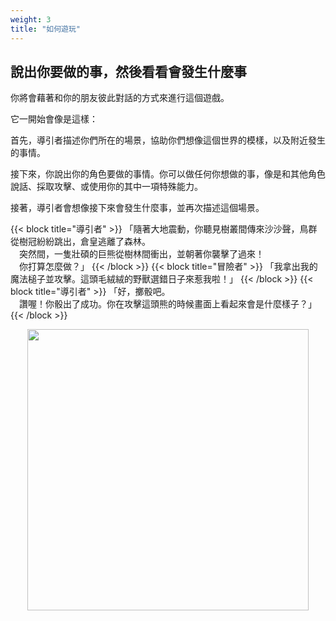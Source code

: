 ```yaml
---
weight: 3
title: "如何遊玩"
---
```


## 說出你要做的事，然後看看會發生什麼事

你將會藉著和你的朋友彼此對話的方式來進行這個遊戲。

它一開始會像是這樣：

首先，導引者描述你們所在的場景，協助你們想像這個世界的模樣，以及附近發生的事情。

接下來，你說出你的角色要做的事情。你可以做任何你想做的事，像是和其他角色說話、採取攻擊、或使用你的其中一項特殊能力。

接著，導引者會想像接下來會發生什麼事，並再次描述這個場景。

{{< block title="導引者" >}}
「隨著大地震動，你聽見樹叢間傳來沙沙聲，鳥群從樹冠紛紛跳出，倉皇逃離了森林。<br/>
　突然間，一隻壯碩的巨熊從樹林間衝出，並朝著你襲擊了過來！<br/>
　你打算怎麼做？」
{{< /block >}}
{{< block title="冒險者" >}}
「我拿出我的魔法槌子並攻擊。這頭毛絨絨的野獸選錯日子來惹我啦！」
{{< /block >}}
{{< block title="導引者" >}}
「好，擲骰吧。<br/>
　讚喔！你骰出了成功。你在攻擊這頭熊的時候畫面上看起來會是什麼樣子？」
{{< /block >}}

<center><img src="../img39.jpg" width="450"/></center>